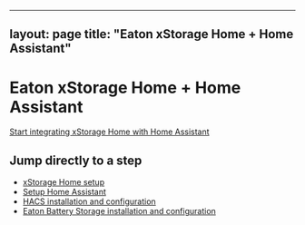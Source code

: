 ----
layout: page
title: "Eaton xStorage Home + Home Assistant"
----

# Eaton xStorage Home + Home Assistant

[Start integrating xStorage Home with Home Assistant](docs/setup-eaton-xstorage-home.md)

## Jump directly to a step
- [xStorage Home setup](docs/setup-eaton-xstorage-home.md)
- [Setup Home Assistant](setup-home-assistant.md)
- [HACS installation and configuration](setup-hacs.md)
- [Eaton Battery Storage installation and configuration](setup-eaton-battery-storage-integration.md)
